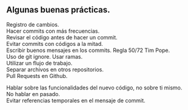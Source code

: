 ## Algunas buenas prácticas.  

Registro de cambios.  
Hacer commits con más frecuencias.  
Revisar el código antes de hacer un commit.  
Evitar commits con códigos a la mitad.  
Escribir buenos mensajes en los commits. Regla 50/72 Tim Pope.  
Uso de git ignore.
Usar ramas.  
Utilizar un flujo de trabajo.  
Separar archivos en otros repositorios.  
Pull Requests en Github.  


Hablar sobre las funcionalidades del nuevo código, no sobre ti mismo.    
No hablar en pasado.   
Evitar referencias temporales en el mensaje de commit.    
